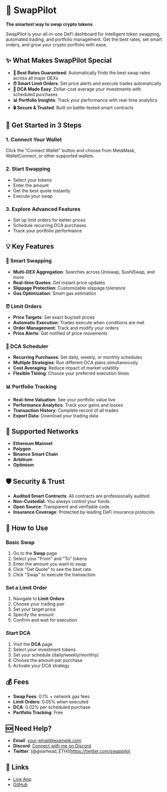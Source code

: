 # 🚀 SwapPilot

**The smartest way to swap crypto tokens**

SwapPilot is your all-in-one DeFi dashboard for intelligent token swapping, automated trading, and portfolio management. Get the best rates, set smart orders, and grow your crypto portfolio with ease.

## ✨ What Makes SwapPilot Special

- **🎯 Best Rates Guaranteed**: Automatically finds the best swap rates across all major DEXs
- **⏰ Smart Limit Orders**: Set price alerts and execute trades automatically
- **📅 DCA Made Easy**: Dollar-cost average your investments with scheduled purchases
- **📊 Portfolio Insights**: Track your performance with real-time analytics
- **🔒 Secure & Trusted**: Built on battle-tested smart contracts

## 🚀 Get Started in 3 Steps

### 1. Connect Your Wallet
Click the "Connect Wallet" button and choose from MetaMask, WalletConnect, or other supported wallets.

### 2. Start Swapping
- Select your tokens
- Enter the amount
- Get the best quote instantly
- Execute your swap

### 3. Explore Advanced Features
- Set up limit orders for better prices
- Schedule recurring DCA purchases
- Track your portfolio performance

## 💡 Key Features

### 🔄 Smart Swapping
- **Multi-DEX Aggregation**: Searches across Uniswap, SushiSwap, and more
- **Real-time Quotes**: Get instant price updates
- **Slippage Protection**: Customizable slippage tolerance
- **Gas Optimization**: Smart gas estimation

### ⏰ Limit Orders
- **Price Targets**: Set exact buy/sell prices
- **Automatic Execution**: Trades execute when conditions are met
- **Order Management**: Track and modify your orders
- **Price Alerts**: Get notified of price movements

### 📅 DCA Scheduler
- **Recurring Purchases**: Set daily, weekly, or monthly schedules
- **Multiple Strategies**: Run different DCA plans simultaneously
- **Cost Averaging**: Reduce impact of market volatility
- **Flexible Timing**: Choose your preferred execution times

### 📊 Portfolio Tracking
- **Real-time Valuation**: See your portfolio value live
- **Performance Analytics**: Track your gains and losses
- **Transaction History**: Complete record of all trades
- **Export Data**: Download your trading data

## 🔧 Supported Networks

- **Ethereum Mainnet**
- **Polygon**
- **Binance Smart Chain**
- **Arbitrum**
- **Optimism**

## 🛡️ Security & Trust

- **Audited Smart Contracts**: All contracts are professionally audited
- **Non-Custodial**: You always control your funds
- **Open Source**: Transparent and verifiable code
- **Insurance Coverage**: Protected by leading DeFi insurance protocols

## 📱 How to Use

### Basic Swap
1. Go to the **Swap** page
2. Select your "From" and "To" tokens
3. Enter the amount you want to swap
4. Click "Get Quote" to see the best rate
5. Click "Swap" to execute the transaction

### Set a Limit Order
1. Navigate to **Limit Orders**
2. Choose your trading pair
3. Set your target price
4. Specify the amount
5. Confirm and wait for execution

### Start DCA
1. Visit the **DCA** page
2. Select your investment tokens
3. Set your schedule (daily/weekly/monthly)
4. Choose the amount per purchase
5. Activate your DCA strategy

## 💰 Fees

- **Swap Fees**: 0.1% + network gas fees
- **Limit Orders**: 0.05% when executed
- **DCA**: 0.02% per scheduled purchase
- **Portfolio Tracking**: Free

## 🆘 Need Help?
- **Email**: [your-email@example.com](mailto:your-email@example.com)
- **Discord**: [Connect with me on Discord](https://discord.gg/swappilot)
- **Twitter**: [@gearhead_ETH](https://twitter.com/swappilot

## 🔗 Links

- [Live App](https://app.swappilot.io)
- [GitHub](https://github.com/swappilot)

